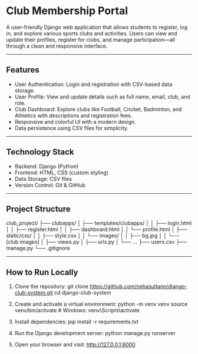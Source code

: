 # Club Membership Portal

A user-friendly Django web application that allows students to register, log in, and explore various sports clubs and activities. Users can view and update their profiles, register for clubs, and manage participation—all through a clean and responsive interface.

---

## Features

- User Authentication: Login and registration with CSV-based data storage.
- User Profile: View and update details such as full name, email, club, and role.
- Club Dashboard: Explore clubs like Football, Cricket, Badminton, and Athletics with descriptions and registration fees.
- Responsive and colorful UI with a modern design.
- Data persistence using CSV files for simplicity.

---

## Technology Stack

- Backend: Django (Python)
- Frontend: HTML, CSS (custom styling)
- Data Storage: CSV files
- Version Control: Git & GitHub

---

## Project Structure

club_project/
├── clubapps/
│ ├── templates/clubapps/
│ │ ├── login.html
│ │ ├── register.html
│ │ ├── dashboard.html
│ │ └── profile.html
│ ├── static/css/
│ │ ├── style.css
│ │ └── images/
│ │ ├── bg.jpg
│ │ └── [club images]
│ ├── views.py
│ ├── urls.py
│ └── ...
├── users.csv
├── manage.py
└── .gitignore


---

## How to Run Locally

1. Clone the repository:
git clone https://github.com/nehasultann/django-club-system.git
cd django-club-system

2. Create and activate a virtual environment:
python -m venv venv
source venv/bin/activate # Windows: venv\Scripts\activate


3. Install dependencies:
pip install -r requirements.txt


4. Run the Django development server:
python manage.py runserver


5. Open your browser and visit:
http://127.0.0.1:8000
